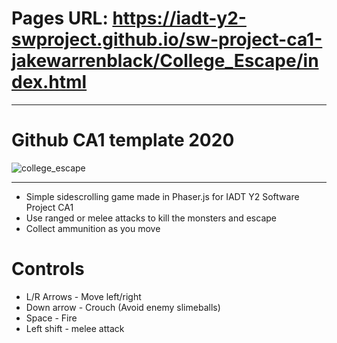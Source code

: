 # Pages URL: https://iadt-y2-swproject.github.io/sw-project-ca1-jakewarrenblack/College_Escape/index.html
***
# Github CA1 template 2020
![college_escape](https://user-images.githubusercontent.com/47800618/131675099-98cec84b-e911-4cf0-a337-c8720ddae75e.gif)
***
* Simple sidescrolling game made in Phaser.js for IADT Y2 Software Project CA1
* Use ranged or melee attacks to kill the monsters and escape
* Collect ammunition as you move

# Controls
* L/R Arrows - Move left/right
* Down arrow - Crouch (Avoid enemy slimeballs)
* Space - Fire
* Left shift - melee attack

